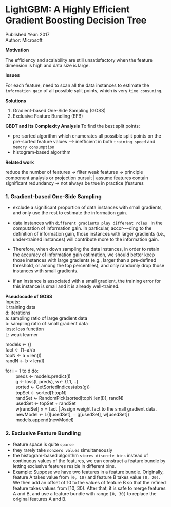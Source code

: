 # LightGBM: A Highly Efficient Gradient Boosting Decision Tree
Published Year: 2017 <br/>
Author: Microsoft

**Motivation**

The efficiency and scalability are still unsatisfactory when the feature dimension is high and data size is large.

**Issues** 

For each feature, need to scan all the data instances to estimate the `information gain` of all possible split points, which is very `time consuming`.

**Solutions**
1. Gradient-based One-Side Sampling (GOSS)
2. Exclusive Feature Bundling (EFB)

**GBDT and Its Complexity Analysis**
To find the best split points:
- pre-sorted algorithm
which enumerates all possible split points on the pre-sorted feature values --> inefficient in both `training speed` and `memory consumption`
- histogram-based algorithm

**Related work**

reduce the number of features -> filter weak features -> principle component analysis or projection pursuit | assume features contain significant redundancy -> not always be true in practice (features

### 1. Gradient-based One-Side Sampling

- exclude a significant proportion of data instances with small gradients, and only use the rest to estimate the information gain.

- data instances with `different gradients play different roles ` in the computation of information gain. In particular, accor---ding to the definition of information gain, those instances with larger gradients (i.e., under-trained instances) will contribute more to the information gain. 

- Therefore, when down sampling the data instances, in order to retain the accuracy of information gain estimation, we should better keep those instances with large gradients (e.g., larger than a pre-defined threshold, or among the top percentiles), and only randomly drop those instances with small gradients.

- if an instance is associated with a small gradient, the training error for this instance is small and it is already well-trained.

**Pseudocode of GOSS** <br/>
Inputs: <br/>
I: training data <br/>
d: iterations <br/>
a: sampling ratio of large gradient data <br/>
b: sampling ratio of small gradient data <br/>
loss: loss function <br/>
L: weak learner <br/>

models ← {} <br/>
fact ← (1−a)/b <br/>
topN ← a × len(I) <br/>
randN ← b × len(I) <br/>

for i = 1 to d do: <br/>
&emsp;&emsp; preds ← models.predict(I) <br/>
&emsp;&emsp; g ← loss(I, preds), w← {1,1,...} <br/>
&emsp;&emsp; sorted ← GetSortedIndices(abs(g)) <br/>
&emsp;&emsp; topSet ← sorted[1:topN]  <br/>
&emsp;&emsp; randSet ← RandomPick(sorted[topN:len(I)], randN) <br/>
&emsp;&emsp; usedSet ← topSet + randSet <br/>
&emsp;&emsp; w[randSet] × = fact |  Assign weight fact to the small gradient data. <br/>
&emsp;&emsp; newModel ← L(I[usedSet], − g[usedSet], w[usedSet]) <br/>
&emsp;&emsp; models.append(newModel) <br/>

### 2. Exclusive Feature Bundling

- feature space is quite `sparse`
- they rarely take `nonzero values` simultaneously
- the histogram-based algorithm `stores discrete bins` instead of continuous values of the features, we can construct a feature bundle by letting exclusive features reside in different bins.
- Example:
Suppose we have two features in a feature bundle. Originally, feature A takes value from `[0, 10)` and feature B takes value `[0, 20)`. We then add an offset of 10 to the values of feature B so that the refined feature takes values from [10, 30). After that, it is safe to merge features A and B, and use a feature bundle with range `[0, 30]` to replace the original features A and B.
